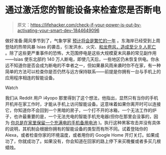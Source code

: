# 通过激活您的智能设备来检查您是否断电

> 原文：<https://lifehacker.com/check-if-your-power-is-out-by-activating-your-smart-dev-1844649096>

做好准备:飓风季节到了，气象学家 [预计将会是繁忙的一年](https://www.nationalgeographic.com/science/2020/07/conditions-ripe-for-major-atlantic-hurricane-season/#close) 。东海岸已经受到上周登陆的热带风暴 Isias 的袭击，引发洪水、火灾、[和龙卷风，造成至少 9 人死亡](https://www.kansascity.com/news/business/national-international/article244737982.html) 。除了这些更严重事件的恐怖，大范围停电是这些大规模夏末风暴的常见副作用——Isias 使东北部约 140 万人断电，即使几天后，一些地区仍未恢复供电。你永远不知道你是否会成为断电的不幸者之一，但如果暴风雨来袭时你不在家，有一种简单的方法可以检查你是否仍然与远方保持联系——前提是你拥有一台与手机上的应用程序相连的智能设备。

Watch

我们从 Reddit 用户 i4yopo 那里得到了这个想法，他指出，显然只有当你的手机开机并在家工作时，才能从手机上访问智能设备。这意味着如果你离开时可以连接它，你知道你不会回到一个黑暗的房子，一个打不开的冰箱，一个无法工作的炉子，也许最重要的是，一个无法充电的智能手机充电器(但你在那里会没事的，因为 [你总是在家里保留一个充满电的手机备用电池](https://lifehacker.com/keep-a-fully-charged-phone-power-bank-at-home-1843909062) )。执行这种黑客攻击并没有具体的说明，其机制会根据你拥有的智能设备的类型而有所不同。试着登陆你的 Alexa，或者检查你家的环境温度，或者用你的 Google Home 开灯关灯。如果成功了，你就成功了。如果没有，你会知道在回家的路上停下来买晚餐或者多买几根蜡烛。